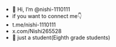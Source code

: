 - 👋 Hi, I’m @nishi-1110111
- if you want to connect me👇
- t.me/nishi-1110111
- x.com/Nishi265528
- 📖 just a student(Eighth grade students)
